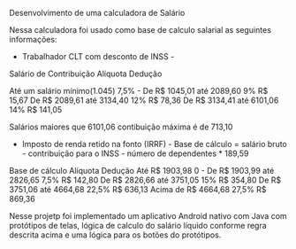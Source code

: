 Desenvolvimento de uma calculadora de Salário 

Nessa calculadora foi usado como base de calculo salarial as seguintes informações:

- Trabalhador CLT com desconto de INSS -

Salário de Contribuição         Alíquota        Dedução   

Até um salário mínimo(1.045)    7,5%            -
De R$ 1045,01 até 2089,60       9%              R$ 15,67
De R$ 2089,61 até 3134,40       12%             R$ 78,36
De R$ 3134,41 até 6101,06       14%             R$ 141,05

Salários maiores que 6101,06    contibuição máxima é de 713,10

- Imposto de renda retido na fonto (IRRF) -
Base de cálculo = salário bruto - contribuição para o INSS - número de dependentes * 189,59

Base de cálculo                 Alíquota        Dedução
Até R$ 1903,98                  0               -
De R$ 1903,99 até 2826,65       7,5%            R$ 142,80
De R$ 2826,66 até 3751,05       15%             R$ 354,80
De R$ 3751,06 até 4664,68       22,5%           R$ 636,13
Acima de R$ 4664,68             27,5%           R$ 869,36

Nesse projetp foi implementado um aplicativo Android nativo com Java com protótipos de telas, lógica de calculo do salário líquido conforme regra descrita acima e uma lógica para os botões do protótipos.

